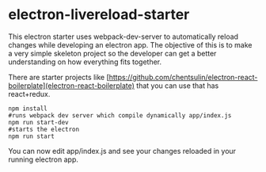 # electron-livereload-starter

This electron starter uses webpack-dev-server to automatically reload changes while developing an electron app.
The objective of this is to make a very simple skeleton project so the developer can get a better understanding
on how everything fits together.

There are starter projects like [https://github.com/chentsulin/electron-react-boilerplate](electron-react-boilerplate) that
you can use that has react+redux.

```shell
npm install
#runs webpack dev server which compile dynamically app/index.js
npm run start-dev
#starts the electron
npm run start
```

You can now edit app/index.js and see your changes reloaded in your running
electron app.
